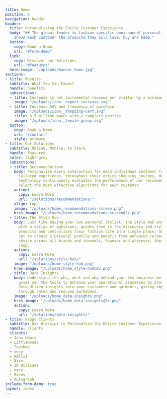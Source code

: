 ```yaml
---
title: Home
position: 0
navigation: header
header:
  title: Personalising the Entire Customer Experience
  body: "## The global leader in fashion-specific omnichannel personalisation, Dressipi
    shows each customer the products they will love, buy and keep."
  button:
    copy: Book a Demo
    url: "#form-demo"
  link:
    copy: Discover our Solutions
    url: "#features"
  hero-image: "/uploads/banner_home.jpg"
sections:
- title: Results
  subtitle: What You Can Expect
  handle: benefits
  subsections:
  - title: Increase in net incremental revenue per visitor by a minimum 5%
    image: "/uploads/icon__report-increase.svg"
  - title: Increase AOV and frequency of purchase
    image: "/uploads/icon__shopping-cart.svg"
  - title: 3.5 million women with a complete profile
    image: "/uploads/icon__female-group.svg"
  button:
    copy: Book a Demo
    url: "/contact"
    style: primary
- title: Our Solutions
  subtitle: Online, Mobile, In Store
  handle: features
  color: light-grey
  subsections:
  - title: Recommendations
    body: Personalise every interaction for each individual customer for a completely
      tailored experience, throughout their entire shopping journey. Our machine learning
      technology continuously evaluates the performance of our recommendations to
      select the most effective algorithms for each customer.
    action:
      copy: Learn More
      url: "/solutions/recommendations/"
    align: top
    image: "/uploads/home_recommendations-screen.png"
    hres-image: "/uploads/home_recommendations-screen@2x.png"
  - title: The Style Hub
    body: Just like having your own personal stylist, the Style Hub engages shoppers
      with a series of questions, guides them in the discovery and styling of new
      products and centralises their fashion life in a single place. 30% of visitors
      opt to create a personal profile and benefit from enhanced recommendations and
      advice across all brands and channels, however and wherever, they choose to
      shop.
    action:
      copy: Learn More
      url: "/solutions/style-hub/"
    image: "/uploads/home_style-hub.png"
    hres-image: "/uploads/home_style-hub@2x.png"
  - title: Data Insights
    body: Understand the who, what and why behind your key business metrics. Dressipi
      gives you the tools to enhance your operational processes by providing unique
      data driven insights into your customers and garments, giving improved sell
      through rates and reduced markdowns.
    image: "/uploads/home_data-insights.png"
    hres-image: "/uploads/home_data-insights@2x.png"
    action:
      copy: Learn More
      url: "/solutions/data-insights/"
- title: Happy Clients
  subtitle: Use Dressipi to Personalise the Entire Customer Experience
  handle: clients
  clients:
  - John Lewis
  - Littlewoods
  - Topshop
  - very
  - Wallis
  - Nike
  - JD Williams
  - Very
  - Evans
  - Autograph
include-form-demo: true
layout: index
---
```


